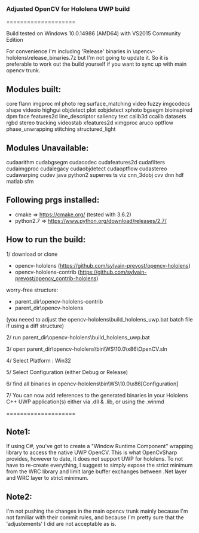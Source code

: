 ### Adjusted OpenCV for Hololens UWP build  

====================

Build tested on Windows 10.0.14986 (AMD64) with VS2015 Community Edition

For convenience I'm including 'Release' binaries in \opencv-hololens\release_binaries.7z
but I'm not going to update it. So it is preferable to work out the build yourself if you want to sync up with main opencv trunk.

Modules built:
-----
core flann imgproc ml photo reg surface_matching video fuzzy imgcodecs shape videoio highgui objdetect plot xobjdetect xphoto bgsegm bioinspired dpm face features2d line_descriptor saliency text calib3d ccalib datasets rgbd stereo tracking videostab xfeatures2d ximgproc aruco optflow phase_unwrapping stitching structured_light

Modules Unavailable:
-----
cudaarithm cudabgsegm cudacodec cudafeatures2d cudafilters cudaimgproc cudalegacy cudaobjdetect cudaoptflow cudastereo cudawarping cudev java python2 superres ts viz cnn_3dobj cvv dnn hdf matlab sfm


Following prgs installed:
-----
- cmake => https://cmake.org/ (tested with 3.6.2)
- python2.7 => https://www.python.org/download/releases/2.7/

How to run the build:
-----
1/ download or clone
- opencv-hololens (https://github.com/sylvain-prevost/opencv-hololens)
- opencv-hololens-contrib (https://github.com/sylvain-prevost/opencv_contrib-hololens)

worry-free structure:     

- parent_dir\opencv-hololens-contrib
- parent_dir\opencv-hololens

(you neeed to adjust the opencv-hololens\build_hololens_uwp.bat batch file if using a diff structure)


2/ run parent_dir\opencv-hololens\build_hololens_uwp.bat

3/ open parent_dir\opencv-hololens\bin\WS\10.0\x86\OpenCV.sln

4/ Select Platform : Win32

5/ Select Configuration (either Debug or Release)

6/ find all binaries in opencv-hololens\bin\WS\10.0\x86\[Configuration]

7/ You can now add references to the generated binaries in your Hololens C++ UWP application(s) either via .dll & .lib, or using the .winmd

====================

Note1:
-----
If using C#, you've got to create a "Window Runtime Component" wrapping library to access the native UWP OpenCV.
This is what OpenCvSharp provides, however to date, it does not support UWP for hololens.
To not have to re-create everything, I suggest to simply expose the strict minimum from the WRC library and limit large buffer exchanges
between .Net layer and WRC layer to strict minimum.

Note2:
-----
I'm not pushing the changes in the main opencv trunk mainly because I'm not familiar with their commit rules, and because I'm pretty sure
 that the 'adjustements' I did are not acceptable as is.
